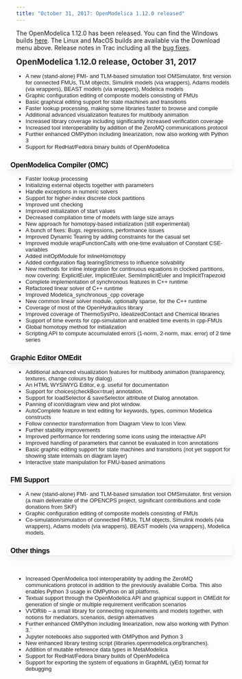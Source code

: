 ```yaml
---
title: "October 31, 2017: OpenModelica 1.12.0 released"
---
```

<p>The OpenModelica 1.12.0 has been released. You can find the Windows builds&nbsp;<a href="download/download-windows" target="_blank">here</a>. The Linux and MacOS builds are available via the Download menu above. Release notes in Trac including all the <a href="https://trac.openmodelica.org/OpenModelica/wiki/ReleaseNotes/1.12.0">bug fixes</a>.</p>
<p><strong style="color: #222222; line-height: 1.2;"><span style="font-size: 14pt;">OpenModelica 1.12.0 release, October 31, 2017</span></strong></p>
<ul style="font-family: Verdana, Arial, 'Bitstream Vera Sans', Helvetica, sans-serif; font-size: 13px;">
<li>A new (stand-alone) FMI- and TLM-based simulation tool OMSimulator, first version for connected FMUs, TLM objects, Simulink models (via wrappers), Adams models (via wrappers), BEAST models (via wrappers), Modelica models</li>
<li>Graphic configuration editing of composite models consisting of FMUs</li>
<li>Basic graphical editing support for state machines and transitions</li>
<li>Faster lookup processing, making some libraries faster to browse and compile</li>
<li>Additional advanced visualization features for multibody animation</li>
<li>Increased library coverage including significantly increased verification coverage</li>
<li>Increased tool interoperability by addition of the ZeroMQ communications protocol</li>
<li>Further enhanced OMPython including linearization, now also working with Python 3</li>
<li>Support for RedHat/Fedora binary builds of OpenModelica</li>
</ul>
<h2 id="OpenModelicaCompilerOMC" style="font-family: Arial, Verdana, 'Bitstream Vera Sans', Helvetica, sans-serif; font-weight: bold; letter-spacing: -0.018em; break-after: avoid; font-size: 16px; margin-left: -18px; border-bottom: 1px solid #dddddd; box-shadow: #f2f2f2 0.1em 0.4em 0.7em 0px; padding: 0.2em 0.3em 0.1em; color: #000000;">OpenModelica Compiler (OMC)<a class="anchor" href="https://trac.openmodelica.org/OpenModelica/wiki/ReleaseNotes/1.12.0#OpenModelicaCompilerOMC" title="Link to this section" style="color: #d7d7d7; border: none; font-size: 0.8em; vertical-align: text-top; visibility: hidden;"></a></h2>
<ul style="font-family: Verdana, Arial, 'Bitstream Vera Sans', Helvetica, sans-serif; font-size: 13px;">
<li>Faster lookup processing</li>
<li>Initializing external objects together with parameters</li>
<li>Handle exceptions in numeric solvers</li>
<li>Support for higher-index discrete clock partitions</li>
<li>Improved unit checking</li>
<li>Improved initialization of start values</li>
<li>Decreased compilation time of models with large size arrays</li>
<li>New approach for homotopy-based initialization (still experimental)</li>
<li>A bunch of fixes: Bugs, regressions, performance issues</li>
<li>Improved Dynamic Tearing by adding constraints for the casual set</li>
<li>Improved module wrapFunctionCalls with one-time evaluation of Constant CSE-variables</li>
<li>Added initOptModule for inlineHomotopy</li>
<li>Added configuration flag tearingStrictness to influence solvability</li>
<li>New methods for inline integration for continuous equations in clocked partitions, now covering: ExplicitEuler, ImplicitEuler, SemiImplicitEuler and ImplicitTrapezoid</li>
<li>Complete implementation of synchronous features in C++ runtime</li>
<li>Refactored linear solver of C++ runtime</li>
<li>Improved Modelica_synchronous_cpp coverage</li>
<li>New common linear solver module, optionally sparse, for the C++ runtime</li>
<li>Coverage of most of the OpenHydraulics library</li>
<li>Improved coverage of ThermoSysPro, IdealizedContact and Chemical libraries</li>
<li>Support of time events for cpp-simulation and enabled time events in cpp-FMUs</li>
<li>Global homotopy method for initialization</li>
<li>Scripting API to compute accumulated errors (1-norm, 2-norm, max. error) of 2 time series</li>
</ul>
<h2 id="GraphicEditorOMEdit" style="font-family: Arial, Verdana, 'Bitstream Vera Sans', Helvetica, sans-serif; font-weight: bold; letter-spacing: -0.018em; break-after: avoid; font-size: 16px; margin-left: -18px; border-bottom: 1px solid #dddddd; box-shadow: #f2f2f2 0.1em 0.4em 0.7em 0px; padding: 0.2em 0.3em 0.1em; color: #000000;">Graphic Editor OMEdit<a class="anchor" href="https://trac.openmodelica.org/OpenModelica/wiki/ReleaseNotes/1.12.0#GraphicEditorOMEdit" title="Link to this section" style="color: #d7d7d7; border: none; font-size: 0.8em; vertical-align: text-top; visibility: hidden;"></a></h2>
<ul style="font-family: Verdana, Arial, 'Bitstream Vera Sans', Helvetica, sans-serif; font-size: 13px;">
<li>Additional advanced visualization features for multibody animation (transparency, textures, change colours by dialog)</li>
<li>An HTML WYSIWYG Editor, e.g. useful for documentation</li>
<li>Support for choices(checkBox=true) annotation.</li>
<li>Support for loadSelector &amp; saveSelector attribute of Dialog annotation.</li>
<li>Panning of icon/diagram view and plot window.</li>
<li>AutoComplete feature in text editing for keywords, types, common Modelica constructs</li>
<li>Follow connector transformation from Diagram View to Icon View.</li>
<li>Further stability improvements</li>
<li>Improved performance for rendering some icons using the interactive API</li>
<li>Improved handling of parameters that cannot be evaluated in Icon annotations</li>
<li>Basic graphic editing support for state machines and transitions (not yet support for showing state internals on diagram layer)</li>
<li>Interactive state manipulation for FMU-based animations</li>
</ul>
<h2 id="FMISupport" style="font-family: Arial, Verdana, 'Bitstream Vera Sans', Helvetica, sans-serif; font-weight: bold; letter-spacing: -0.018em; break-after: avoid; font-size: 16px; margin-left: -18px; border-bottom: 1px solid #dddddd; box-shadow: #f2f2f2 0.1em 0.4em 0.7em 0px; padding: 0.2em 0.3em 0.1em; color: #000000;">FMI Support<a class="anchor" href="https://trac.openmodelica.org/OpenModelica/wiki/ReleaseNotes/1.12.0#FMISupport" title="Link to this section" style="color: #d7d7d7; border: none; font-size: 0.8em; vertical-align: text-top; visibility: hidden;"></a></h2>
<ul style="font-family: Verdana, Arial, 'Bitstream Vera Sans', Helvetica, sans-serif; font-size: 13px;">
<li>A new (stand-alone) FMI- and TLM-based simulation tool OMSimulator, first version (a main deliverable of the OPENCPS project, significant contributions and code donations from SKF)</li>
<li>Graphic configuration editing of composite models consisting of FMUs</li>
<li>Co-simulation/simulation of connected FMUs, TLM objects, Simulink models (via wrappers), Adams models (via wrappers), BEAST models (via wrappers), Modelica models.</li>
</ul>
<h2 id="Otherthings" style="font-family: Arial, Verdana, 'Bitstream Vera Sans', Helvetica, sans-serif; font-weight: bold; letter-spacing: -0.018em; break-after: avoid; font-size: 16px; margin-left: -18px; border-bottom: 1px solid #dddddd; box-shadow: #f2f2f2 0.1em 0.4em 0.7em 0px; padding: 0.2em 0.3em 0.1em; color: #000000;">Other things<a class="anchor" href="https://trac.openmodelica.org/OpenModelica/wiki/ReleaseNotes/1.12.0#Otherthings" title="Link to this section" style="color: #d7d7d7; border: none; font-size: 0.8em; vertical-align: text-top; visibility: hidden;"></a></h2>
<p>&nbsp;</p>
<ul style="font-family: Verdana, Arial, 'Bitstream Vera Sans', Helvetica, sans-serif; font-size: 13px;">
<li>Increased OpenModelica tool interoperability by adding the ZeroMQ communications protocol in addition to the previously available Corba. This also enables Python 3 usage in OMPython on all platforms.</li>
<li>Textual support through the OpenModelica API and graphical support in OMEdit for generation of single or multiple requirement verification scenarios</li>
<li>VVDRlib – a small library for connecting requirements and models together, with notions for mediators, scenarios, design alternatives</li>
<li>Further enhanced OMPython including linearization, now also working with Python 3.¨</li>
<li>Jupyter notebooks also supported with OMPython and Python 3</li>
<li>New enhanced library testing script (libraries.openmodelica.org/branches).</li>
<li>Addition of mutable reference data types in MetaModelica</li>
<li>Support for RedHat/Fedora binary builds of OpenModelica</li>
<li>Support for exporting the system of equations in GraphML (yEd) format for debugging</li>
</ul>
<div id="_mcePaste" class="mcePaste" data-mce-bogus="1" style="position: absolute; left: 0px; top: -25px; width: 1px; height: 1px; overflow: hidden;">
<p class="BulletItem" style="margin-left: .5in; text-indent: -.25in; line-height: 13.0pt; mso-line-height-rule: exactly; mso-list: l0 level1 lfo2; tab-stops: list .5in;"><span lang="EN-US" style="font-size: 10.0pt; mso-bidi-font-size: 12.0pt; font-family: Symbol; mso-fareast-font-family: Symbol; mso-bidi-font-family: Symbol;"><span style="font-variant-numeric: normal; font-stretch: normal; font-size: 7pt; line-height: normal; font-family: 'Times New Roman';">&nbsp;&nbsp;</span></span><!--[endif]--><span lang="EN-US">Support for higher-index discrete clock partitions<o:p></o:p></span></p>
<p class="BulletItem" style="margin-left: .5in; text-indent: -.25in; line-height: 13.0pt; mso-line-height-rule: exactly; mso-list: l0 level1 lfo2; tab-stops: list .5in;"><!--[if !supportLists]--><span lang="EN-US" style="font-size: 10.0pt; mso-bidi-font-size: 12.0pt; font-family: Symbol; mso-fareast-font-family: Symbol; mso-bidi-font-family: Symbol;">·<span style="font-variant-numeric: normal; font-stretch: normal; font-size: 7pt; line-height: normal; font-family: 'Times New Roman';">&nbsp;&nbsp;&nbsp;&nbsp;&nbsp;&nbsp;&nbsp; </span></span><!--[endif]--><span lang="EN-US">Improved unit checking<o:p></o:p></span></p>
<p class="BulletItem" style="margin-left: .5in; text-indent: -.25in; line-height: 13.0pt; mso-line-height-rule: exactly; mso-list: l0 level1 lfo2; tab-stops: list .5in;"><!--[if !supportLists]--><span lang="EN-US" style="font-size: 10.0pt; mso-bidi-font-size: 12.0pt; font-family: Symbol; mso-fareast-font-family: Symbol; mso-bidi-font-family: Symbol;">·<span style="font-variant-numeric: normal; font-stretch: normal; font-size: 7pt; line-height: normal; font-family: 'Times New Roman';">&nbsp;&nbsp;&nbsp;&nbsp;&nbsp;&nbsp;&nbsp; </span></span><!--[endif]--><span lang="EN-US">Improved initialization of start values<o:p></o:p></span></p>
<p class="BulletItem" style="margin-left: .5in; text-indent: -.25in; line-height: 13.0pt; mso-line-height-rule: exactly; mso-list: l0 level1 lfo2; tab-stops: list .5in;"><!--[if !supportLists]--><span lang="EN-US" style="font-size: 10.0pt; mso-bidi-font-size: 12.0pt; font-family: Symbol; mso-fareast-font-family: Symbol; mso-bidi-font-family: Symbol;">·<span style="font-variant-numeric: normal; font-stretch: normal; font-size: 7pt; line-height: normal; font-family: 'Times New Roman';">&nbsp;&nbsp;&nbsp;&nbsp;&nbsp;&nbsp;&nbsp; </span></span><!--[endif]--><span lang="EN-US">New approach for homotopy-based&nbsp; initialization (still experimental)<o:p></o:p></span></p>
<p class="BulletItem" style="margin-left: .5in; text-indent: -.25in; line-height: 13.0pt; mso-line-height-rule: exactly; mso-list: l0 level1 lfo2; tab-stops: list .5in;"><!--[if !supportLists]--><span lang="EN-US" style="font-size: 10.0pt; mso-bidi-font-size: 12.0pt; font-family: Symbol; mso-fareast-font-family: Symbol; mso-bidi-font-family: Symbol;">·<span style="font-variant-numeric: normal; font-stretch: normal; font-size: 7pt; line-height: normal; font-family: 'Times New Roman';">&nbsp;&nbsp;&nbsp;&nbsp;&nbsp;&nbsp;&nbsp; </span></span><!--[endif]--><span lang="EN-US">A bunch of fixes: Bugs, regressions, performance issues<o:p></o:p></span></p>
<p class="BulletItem" style="margin-left: .5in; text-indent: -.25in; line-height: 13.0pt; mso-line-height-rule: exactly; mso-list: l0 level1 lfo2; tab-stops: list .5in;"><!--[if !supportLists]--><span lang="EN-US" style="font-size: 10.0pt; mso-bidi-font-size: 12.0pt; font-family: Symbol; mso-fareast-font-family: Symbol; mso-bidi-font-family: Symbol;">·<span style="font-variant-numeric: normal; font-stretch: normal; font-size: 7pt; line-height: normal; font-family: 'Times New Roman';">&nbsp;&nbsp;&nbsp;&nbsp;&nbsp;&nbsp;&nbsp; </span></span><!--[endif]--><span lang="EN-US">Improved Dynamic Tearing by adding constraints for the casual set<o:p></o:p></span></p>
<p class="BulletItem" style="margin-left: .5in; text-indent: -.25in; line-height: 13.0pt; mso-line-height-rule: exactly; mso-list: l0 level1 lfo2; tab-stops: list .5in;"><!--[if !supportLists]--><span lang="EN-US" style="font-size: 10.0pt; mso-bidi-font-size: 12.0pt; font-family: Symbol; mso-fareast-font-family: Symbol; mso-bidi-font-family: Symbol;">·<span style="font-variant-numeric: normal; font-stretch: normal; font-size: 7pt; line-height: normal; font-family: 'Times New Roman';">&nbsp;&nbsp;&nbsp;&nbsp;&nbsp;&nbsp;&nbsp; </span></span><!--[endif]--><span lang="EN-US">Improved module wrapFunctionCalls with one-time evaluation of Constant CSE-variables<o:p></o:p></span></p>
<p class="BulletItem" style="margin-left: .5in; text-indent: -.25in; line-height: 13.0pt; mso-line-height-rule: exactly; mso-list: l0 level1 lfo2; tab-stops: list .5in;"><!--[if !supportLists]--><span lang="EN-US" style="font-size: 10.0pt; mso-bidi-font-size: 12.0pt; font-family: Symbol; mso-fareast-font-family: Symbol; mso-bidi-font-family: Symbol;">·<span style="font-variant-numeric: normal; font-stretch: normal; font-size: 7pt; line-height: normal; font-family: 'Times New Roman';">&nbsp;&nbsp;&nbsp;&nbsp;&nbsp;&nbsp;&nbsp; </span></span><!--[endif]--><span lang="EN-US">Added initOptModule for inlineHomotopy<o:p></o:p></span></p>
<p class="BulletItem" style="margin-left: .5in; text-indent: -.25in; line-height: 13.0pt; mso-line-height-rule: exactly; mso-list: l0 level1 lfo2; tab-stops: list .5in;"><!--[if !supportLists]--><span lang="EN-US" style="font-size: 10.0pt; mso-bidi-font-size: 12.0pt; font-family: Symbol; mso-fareast-font-family: Symbol; mso-bidi-font-family: Symbol;">·<span style="font-variant-numeric: normal; font-stretch: normal; font-size: 7pt; line-height: normal; font-family: 'Times New Roman';">&nbsp;&nbsp;&nbsp;&nbsp;&nbsp;&nbsp;&nbsp; </span></span><!--[endif]--><span lang="EN-US">Added configuration flag tearingStrictness to influence solvability<o:p></o:p></span></p>
<p class="BulletItem" style="margin-left: .5in; text-indent: -.25in; line-height: 13.0pt; mso-line-height-rule: exactly; mso-list: l0 level1 lfo2; tab-stops: list .5in;"><!--[if !supportLists]--><span lang="EN-US" style="font-size: 10.0pt; mso-bidi-font-size: 12.0pt; font-family: Symbol; mso-fareast-font-family: Symbol; mso-bidi-font-family: Symbol;">·<span style="font-variant-numeric: normal; font-stretch: normal; font-size: 7pt; line-height: normal; font-family: 'Times New Roman';">&nbsp;&nbsp;&nbsp;&nbsp;&nbsp;&nbsp;&nbsp; </span></span><!--[endif]--><span lang="EN-US">New methods for inline integration for continuous equations in clocked partitions, now covering: ExplicitEuler, ImplicitEuler, SemiImplicitEuler and ImplicitTrapezoid<o:p></o:p></span></p>
<p class="BulletItem" style="margin-left: .5in; text-indent: -.25in; line-height: 13.0pt; mso-line-height-rule: exactly; mso-list: l0 level1 lfo2; tab-stops: list .5in;"><!--[if !supportLists]--><span lang="EN-US" style="font-size: 10.0pt; mso-bidi-font-size: 12.0pt; font-family: Symbol; mso-fareast-font-family: Symbol; mso-bidi-font-family: Symbol;">·<span style="font-variant-numeric: normal; font-stretch: normal; font-size: 7pt; line-height: normal; font-family: 'Times New Roman';">&nbsp;&nbsp;&nbsp;&nbsp;&nbsp;&nbsp;&nbsp; </span></span><!--[endif]--><span lang="EN-US">Complete implementation of synchronous features in Cpp runtime<o:p></o:p></span></p>
<p class="BulletItem" style="margin-left: .5in; text-indent: -.25in; line-height: 13.0pt; mso-line-height-rule: exactly; mso-list: l0 level1 lfo2; tab-stops: list .5in;"><!--[if !supportLists]--><span lang="EN-US" style="font-size: 10.0pt; mso-bidi-font-size: 12.0pt; font-family: Symbol; mso-fareast-font-family: Symbol; mso-bidi-font-family: Symbol;">·<span style="font-variant-numeric: normal; font-stretch: normal; font-size: 7pt; line-height: normal; font-family: 'Times New Roman';">&nbsp;&nbsp;&nbsp;&nbsp;&nbsp;&nbsp;&nbsp; </span></span><!--[endif]--><span lang="EN-US">Refactored linear solver of Cpp runtime<o:p></o:p></span></p>
<p class="BulletItem" style="margin-left: .5in; text-indent: -.25in; line-height: 13.0pt; mso-line-height-rule: exactly; mso-list: l0 level1 lfo2; tab-stops: list .5in;"><!--[if !supportLists]--><span lang="EN-US" style="font-size: 10.0pt; mso-bidi-font-size: 12.0pt; font-family: Symbol; mso-fareast-font-family: Symbol; mso-bidi-font-family: Symbol;">·<span style="font-variant-numeric: normal; font-stretch: normal; font-size: 7pt; line-height: normal; font-family: 'Times New Roman';">&nbsp;&nbsp;&nbsp;&nbsp;&nbsp;&nbsp;&nbsp; </span></span><!--[endif]--><span lang="EN-US">Improved Modelica_synchronous_cpp coverage<o:p></o:p></span></p>
<p class="BulletItem" style="margin-left: .5in; text-indent: -.25in; line-height: 13.0pt; mso-line-height-rule: exactly; mso-list: l0 level1 lfo2; tab-stops: list .5in;"><!--[if !supportLists]--><span lang="EN-US" style="font-size: 10.0pt; mso-bidi-font-size: 12.0pt; font-family: Symbol; mso-fareast-font-family: Symbol; mso-bidi-font-family: Symbol;">·<span style="font-variant-numeric: normal; font-stretch: normal; font-size: 7pt; line-height: normal; font-family: 'Times New Roman';">&nbsp;&nbsp;&nbsp;&nbsp;&nbsp;&nbsp;&nbsp; </span></span><!--[endif]--><span lang="EN-US">Coverage of most of the OpenHydraulics library<o:p></o:p></span></p>
<span lang="EN-GB" style="font-size: 11.0pt; mso-bidi-font-size: 12.0pt; font-family: 'Times New Roman',serif; mso-fareast-font-family: 'Times New Roman'; mso-ansi-language: EN-GB; mso-fareast-language: EN-US; mso-bidi-language: AR-SA;">Support of time events for cpp-simulation and enabled time events in cpp-FMUs</span></div>